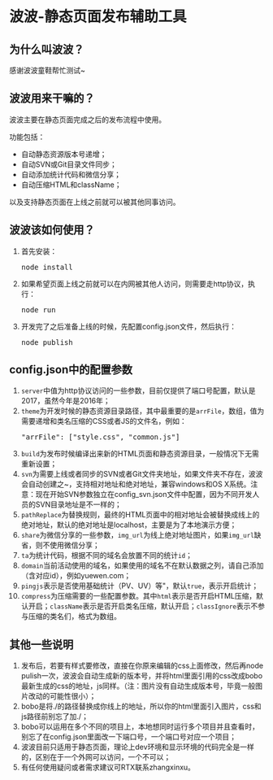 波波-静态页面发布辅助工具
======================

为什么叫波波？
------------------
感谢波波童鞋帮忙测试~

波波用来干嘛的？
--------------------
波波主要在静态页面完成之后的发布流程中使用。

功能包括：

* 自动静态资源版本号递增；
* 自动SVN或Git目录文件同步；
* 自动添加统计代码和微信分享；
* 自动压缩HTML和className；

以及支持静态页面在上线之前就可以被其他同事访问。

波波该如何使用？
-----------------
1. 首先安装：
   <pre>node install</pre>
2. 如果希望页面上线之前就可以在内网被其他人访问，则需要走http协议，执行：
	<pre>node run</pre>
3. 开发完了之后准备上线的时候，先配置config.json文件，然后执行：
	<pre>node publish</pre>

config.json中的配置参数
--------------------
1. <code>server</code>中值为http协议访问的一些参数，目前仅提供了端口号配置，默认是2017，虽然今年是2016年；
2. <code>theme</code>为开发时候的静态资源目录路径，其中最重要的是<code>arrFile</code>，数组，值为需要递增和类名压缩的CSS或者JS的文件名，例如：
	<pre>"arrFile": ["style.css", "common.js"]</pre>
3. <code>build</code>为发布时候编译出来新的HTML页面和静态资源目录，一般情况下无需重新设置；
4. <code>svn</code>为需要上线或者同步的SVN或者Git文件夹地址，如果文件夹不存在，波波会自动创建之~，支持相对地址和绝对地址，兼容windows和OS X系统。注意：现在开始SVN参数独立在config_svn.json文件中配置，因为不同开发人员的SVN目录地址是不一样的；
5. <code>pathReplace</code>为替换规则，最终的HTML页面中的相对地址会被替换成线上的绝对地址，默认的绝对地址是localhost，主要是为了本地演示方便；
6. <code>share</code>为微信分享的一些参数，<code>img_url</code>为线上绝对地址图片，如果<code>img_url</code>缺省，则不使用微信分享；
7. <code>ta</code>为统计代码，根据不同的域名会放置不同的统计<code>id</code>；
8. <code>domain</code>当前活动使用的域名，如果使用的域名不在默认数据之列，请自己添加（含对应id），例如yuewen.com；
9. <code>pingjs</code>表示是否使用基础统计（PV、UV）等"，默认<code>true</code>，表示开启统计；
10. <code>compress</code>为压缩需要的一些配置参数。其中<code>html</code>表示是否开启HTML压缩，默认开启；<code>className</code>表示是否开启类名压缩，默认开启；<code>classIgnore</code>表示不参与压缩的类名们，格式为数组。

其他一些说明
------------------
1. 发布后，若要有样式要修改，直接在你原来编辑的css上面修改，然后再node pulish一次，波波会自动生成新的版本号，并将html里面引用的css改成bobo最新生成的css的地址，js同样。（注：图片没有自动生成版本号，毕竟一般图片改动的可能性很小）；
2. bobo是将./的路径替换成你线上的地址，所以你的html里面引入图片，css和js路径前别忘了加./；
3. bobo可以运用在多个不同的项目上，本地想同时运行多个项目并且查看时，别忘了在config.json里面改一下端口号，一个端口号对应一个项目；
4. 波波目前只适用于静态页面，理论上dev环境和显示环境的代码完全是一样的，区别在于一个外网可以访问，一个不可以；
5. 有任何使用疑问或者需求建议可RTX联系zhangxinxu。
